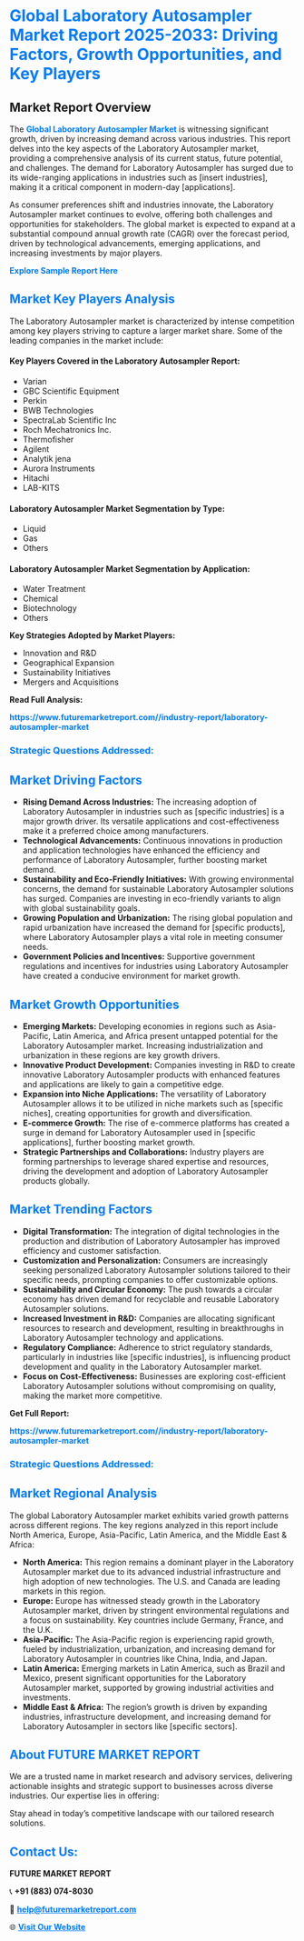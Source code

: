 <h1 style="color: #007BFF;">Global Laboratory Autosampler Market Report 2025-2033: Driving Factors, Growth Opportunities, and Key Players</h1>

<section id="overview">
<h2>Market Report Overview</h2>
<p>The <a href="https://www.futuremarketreport.com//industry-report/laboratory-autosampler-market" style="color: #007BFF; text-decoration: none;"><strong>Global Laboratory Autosampler Market</strong></a> is witnessing significant growth, driven by increasing demand across various industries. This report delves into the key aspects of the Laboratory Autosampler market, providing a comprehensive analysis of its current status, future potential, and challenges. The demand for Laboratory Autosampler has surged due to its wide-ranging applications in industries such as [insert industries], making it a critical component in modern-day [applications].</p>
<p>As consumer preferences shift and industries innovate, the Laboratory Autosampler market continues to evolve, offering both challenges and opportunities for stakeholders. The global market is expected to expand at a substantial compound annual growth rate (CAGR) over the forecast period, driven by technological advancements, emerging applications, and increasing investments by major players.</p>
</section>

<section id="overview">
<p><a href="https://www.futuremarketreport.com//request-sample/reportId=52924" style="color: #007BFF; text-decoration: none;"><strong>Explore Sample Report Here</strong></a></p>
</section>

<section id="key-players">
<h2 style="color: #007BFF;">Market Key Players Analysis</h2>
<p>The Laboratory Autosampler market is characterized by intense competition among key players striving to capture a larger market share. Some of the leading companies in the market include:</p>
<h4>Key Players Covered in the Laboratory Autosampler Report:</h4>
<ul><li>Varian</li><li>GBC Scientific Equipment</li><li>Perkin</li><li>BWB Technologies</li><li>SpectraLab Scientific Inc</li><li>Roch Mechatronics Inc.</li><li>Thermofisher</li><li>Agilent</li><li>Analytik jena</li><li>Aurora Instruments</li><li>Hitachi</li><li>LAB-KITS</li></ul>
<h4>Laboratory Autosampler Market Segmentation by Type:</h4>
<ul><li>Liquid</li><li>Gas</li><li>Others</li></ul>

<h4>Laboratory Autosampler Market Segmentation by Application:</h4>
<ul><li>Water Treatment</li><li>Chemical</li><li>Biotechnology</li><li>Others</li></ul>
<p><strong>Key Strategies Adopted by Market Players:</strong></p>
<ul>
<li>Innovation and R&D</li>
<li>Geographical Expansion</li>
<li>Sustainability Initiatives</li>
<li>Mergers and Acquisitions</li>
</ul>
</section>

<section>
<p><strong>Read Full Analysis: </strong></p><a href="https://www.futuremarketreport.com//industry-report/laboratory-autosampler-market" style="color: #007BFF; text-decoration: none;"><strong>https://www.futuremarketreport.com//industry-report/laboratory-autosampler-market</strong></a>
<h3 style="color: #007BFF;">Strategic Questions Addressed:</h3>
</section>

<section id="driving-factors">
<h2 style="color: #007BFF;">Market Driving Factors</h2>
<ul>
<li><strong>Rising Demand Across Industries:</strong> The increasing adoption of Laboratory Autosampler in industries such as [specific industries] is a major growth driver. Its versatile applications and cost-effectiveness make it a preferred choice among manufacturers.</li>
<li><strong>Technological Advancements:</strong> Continuous innovations in production and application technologies have enhanced the efficiency and performance of Laboratory Autosampler, further boosting market demand.</li>
<li><strong>Sustainability and Eco-Friendly Initiatives:</strong> With growing environmental concerns, the demand for sustainable Laboratory Autosampler solutions has surged. Companies are investing in eco-friendly variants to align with global sustainability goals.</li>
<li><strong>Growing Population and Urbanization:</strong> The rising global population and rapid urbanization have increased the demand for [specific products], where Laboratory Autosampler plays a vital role in meeting consumer needs.</li>
<li><strong>Government Policies and Incentives:</strong> Supportive government regulations and incentives for industries using Laboratory Autosampler have created a conducive environment for market growth.</li>
</ul>
</section>

<section id="growth-opportunities">
<h2 style="color: #007BFF;">Market Growth Opportunities</h2>
<ul>
<li><strong>Emerging Markets:</strong> Developing economies in regions such as Asia-Pacific, Latin America, and Africa present untapped potential for the Laboratory Autosampler market. Increasing industrialization and urbanization in these regions are key growth drivers.</li>
<li><strong>Innovative Product Development:</strong> Companies investing in R&D to create innovative Laboratory Autosampler products with enhanced features and applications are likely to gain a competitive edge.</li>
<li><strong>Expansion into Niche Applications:</strong> The versatility of Laboratory Autosampler allows it to be utilized in niche markets such as [specific niches], creating opportunities for growth and diversification.</li>
<li><strong>E-commerce Growth:</strong> The rise of e-commerce platforms has created a surge in demand for Laboratory Autosampler used in [specific applications], further boosting market growth.</li>
<li><strong>Strategic Partnerships and Collaborations:</strong> Industry players are forming partnerships to leverage shared expertise and resources, driving the development and adoption of Laboratory Autosampler products globally.</li>
</ul>
</section>

<section id="trending-factors">
<h2 style="color: #007BFF;">Market Trending Factors</h2>
<ul>
<li><strong>Digital Transformation:</strong> The integration of digital technologies in the production and distribution of Laboratory Autosampler has improved efficiency and customer satisfaction.</li>
<li><strong>Customization and Personalization:</strong> Consumers are increasingly seeking personalized Laboratory Autosampler solutions tailored to their specific needs, prompting companies to offer customizable options.</li>
<li><strong>Sustainability and Circular Economy:</strong> The push towards a circular economy has driven demand for recyclable and reusable Laboratory Autosampler solutions.</li>
<li><strong>Increased Investment in R&D:</strong> Companies are allocating significant resources to research and development, resulting in breakthroughs in Laboratory Autosampler technology and applications.</li>
<li><strong>Regulatory Compliance:</strong> Adherence to strict regulatory standards, particularly in industries like [specific industries], is influencing product development and quality in the Laboratory Autosampler market.</li>
<li><strong>Focus on Cost-Effectiveness:</strong> Businesses are exploring cost-efficient Laboratory Autosampler solutions without compromising on quality, making the market more competitive.</li>
</ul>
</section>

<section>
<p><strong>Get Full Report: </strong></p><a href="https://www.futuremarketreport.com//industry-report/laboratory-autosampler-market" style="color: #007BFF; text-decoration: none;"><strong>https://www.futuremarketreport.com//industry-report/laboratory-autosampler-market</strong></a>
<h3 style="color: #007BFF;">Strategic Questions Addressed:</h3>
</section>


<section id="regional-analysis">
<h2 style="color: #007BFF;">Market Regional Analysis</h2>
<p>The global Laboratory Autosampler market exhibits varied growth patterns across different regions. The key regions analyzed in this report include North America, Europe, Asia-Pacific, Latin America, and the Middle East & Africa:</p>
<ul>
<li><strong>North America:</strong> This region remains a dominant player in the Laboratory Autosampler market due to its advanced industrial infrastructure and high adoption of new technologies. The U.S. and Canada are leading markets in this region.</li>
<li><strong>Europe:</strong> Europe has witnessed steady growth in the Laboratory Autosampler market, driven by stringent environmental regulations and a focus on sustainability. Key countries include Germany, France, and the U.K.</li>
<li><strong>Asia-Pacific:</strong> The Asia-Pacific region is experiencing rapid growth, fueled by industrialization, urbanization, and increasing demand for Laboratory Autosampler in countries like China, India, and Japan.</li>
<li><strong>Latin America:</strong> Emerging markets in Latin America, such as Brazil and Mexico, present significant opportunities for the Laboratory Autosampler market, supported by growing industrial activities and investments.</li>
<li><strong>Middle East & Africa:</strong> The region’s growth is driven by expanding industries, infrastructure development, and increasing demand for Laboratory Autosampler in sectors like [specific sectors].</li>
</ul>
</section>

<footer>
<h2 style="color: #007BFF;">About FUTURE MARKET REPORT</h2>
<p>We are a trusted name in market research and advisory services, delivering actionable insights and strategic support to businesses across diverse industries. Our expertise lies in offering:</p>

<p>Stay ahead in today’s competitive landscape with our tailored research solutions.</p>

<h2 style="color: #007BFF;">Contact Us:</h2>
<p><strong>FUTURE MARKET REPORT</strong></p>
<p>📞 <strong>+91 (883) 074-8030</strong></p>
<p>📧 <strong><a href="mailto:help@futuremarketreport.com" style="color: #007BFF;">help@futuremarketreport.com</a></strong></p>
<p>🌐 <strong><a href="https://www.futuremarketreport.com/" style="color: #007BFF;">Visit Our Website</a></strong></p>
</footer>